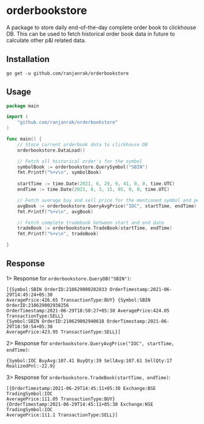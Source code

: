 # orderbookstore
A package to store daily end-of-the-day complete order book to clickhouse DB. This can be used to fetch historical order book data in future to calculate other p&l related data.

## Installation
```
go get -u github.com/ranjanrak/orderbookstore
```

## Usage
```go
package main

import (
    "github.com/ranjanrak/orderbookstore"
)

func main() {
    // Store current orderbook data to clickhouse DB
    orderbookstore.DataLoad()

    // Fetch all historical order's for the symbol
    symbolBook := orderbookstore.QuerySymbol("SBIN")
    fmt.Printf("%+v\n", symbolBook)
    
    startTime := time.Date(2021, 6, 29, 9, 41, 0, 0, time.UTC)
    endTime := time.Date(2021, 8, 3, 15, 05, 0, 0, time.UTC)

    // Fetch average buy and sell price for the mentioned symbol and period
    avgBook := orderbookstore.QueryAvgPrice("IOC", startTime, endTime)
    fmt.Printf("%+v\n", avgBook)

    // Fetch complete tradebook between start and end date
    tradeBook := orderbookstore.TradeBook(startTime, endTime)
    fmt.Printf("%+v\n", tradeBook)

}
```

## Response
1> Response for `orderbookstore.QueryDB("SBIN")`:
```
[{Symbol:SBIN OrderID:210629000202833 OrderTimestamp:2021-06-29T14:45:24+05:30 
AveragePrice:426.65 TransactionType:BUY} {Symbol:SBIN OrderID:210629002938256 
OrderTimestamp:2021-06-29T18:50:27+05:30 AveragePrice:424.05 TransactionType:SELL} 
{Symbol:SBIN OrderID:210629002940618 OrderTimestamp:2021-06-29T18:50:54+05:30 
AveragePrice:423.95 TransactionType:SELL}]
```
2> Response for `orderbookstore.QueryAvgPrice("IOC", startTime, endTime)`:
```
{Symbol:IOC BuyAvg:107.41 BuyQty:39 SellAvg:107.61 SellQty:17 RealizedPnl:-22.9}
```

3> Response for `orderbookstore.TradeBook(startTime, endTime)`:

```
[{OrderTimestamp:2021-06-29T14:45:11+05:30 Exchange:BSE TradingSymbol:IOC 
AveragePrice:111.05 TransactionType:BUY} 
{OrderTimestamp:2021-06-29T14:45:11+05:30 Exchange:NSE TradingSymbol:IOC 
AveragePrice:111.1 TransactionType:SELL}]
```